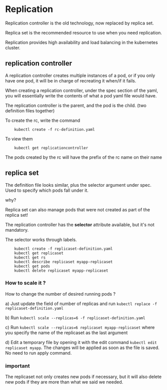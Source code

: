 # Replication

Replication controller is the old technology, now replaced by replica set.

Replica set is the recommended resource to use when you need replication.

Replication provides high availability and load balancing in the kubernetes cluster.

## replication controller

A replication controller creates multiple instances of a pod, or if you only have one pod, it will be in charge of recreating it when/if it fails.

When creating a replication controller, under the spec section of the yaml, you will essentially write the contents of what a pod yaml file would have.

The replication controller is the parent, and the pod is the child.
(two definition files together)

To create the rc, write the command

        kubectl create -f rc-definition.yaml

To view them

        kubectl get replicationcontroller

The pods created by the rc will have the prefix of the rc name on their name

## replica set

The definition file looks similar, plus the selector argument under spec. Used to specify which pods fall under it.

why? 

Replica set can also manage pods that were not created as part of the replica set!

The replication controller has the **selector** attribute available, but it's not mandatory.

The selector works through labels.

        kubectl create -f replicaset-definition.yaml
        kubectl get replicaset
        kubectl get rs
        kubectl describe replicaset myapp-replicaset
        kubectl get pods
        kubectl delete replicaset myapp-replicaset

### How to scale it ?

How to change the number of desired running pods ?

a) Just update the field of number of replicas and run `kubectl replace -f replicaset-definition.yaml`

b) Run `kubectl scale --replicas=6 -f replicaset-definition.yaml`

c) Run `kubectl scale --replicas=6 replicaset myapp-replicaset` where you specify the name of the replicaset as the last argument

d) Edit a temporary file by opening it with the edit command `kubectl edit replicaset myapp`. The changes will be applied as soon as the file is saved. No need to run apply command.

### important

The replicaset not only creates new pods if necessary, but it will also delete new pods if they are more than what we said we needed.